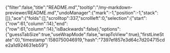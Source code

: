 {"filter":false,"title":"README.md","tooltip":"/my-markdown-previewer/README.md","undoManager":{"mark":-1,"position":-1,"stack":[]},"ace":{"folds":[],"scrolltop":337,"scrollleft":0,"selection":{"start":{"row":61,"column":14},"end":{"row":61,"column":14},"isBackwards":false},"options":{"guessTabSize":true,"useWrapMode":false,"wrapToView":true},"firstLineState":0},"timestamp":1580750046919,"hash":"7397ef857e3d64c7d204715cde2a1d924631eb59"}